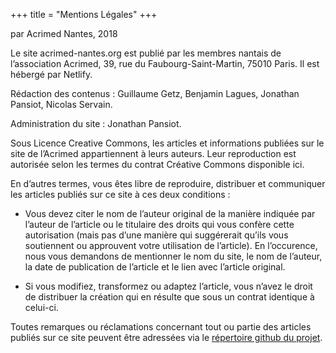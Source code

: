 +++
title = "Mentions Légales"
+++


par Acrimed Nantes, 2018

Le site acrimed-nantes.org est publié par les membres nantais de l’association Acrimed, 39, rue du Faubourg-Saint-Martin, 75010 Paris. Il est hébergé par Netlify.

Rédaction des contenus : Guillaume Getz, Benjamin Lagues, Jonathan Pansiot, Nicolas Servain.

Administration du site : Jonathan Pansiot.

Sous Licence Creative Commons, les articles et informations publiées sur le site de l’Acrimed appartiennent à leurs auteurs. Leur reproduction est autorisée selon les termes du contrat Créative Commons disponible ici.

En d’autres termes, vous êtes libre de reproduire, distribuer et communiquer les articles publiés sur ce site à ces deux conditions :

- Vous devez citer le nom de l’auteur original de la manière indiquée par l’auteur de l’article ou le titulaire des droits qui vous confère cette autorisation (mais pas d’une manière qui suggérerait qu’ils vous soutiennent ou approuvent votre utilisation de l’article). En l’occurence, nous vous demandons de mentionner le nom du site, le nom de l’auteur, la date de publication de l’article et le lien avec l’article original.

- Si vous modifiez, transformez ou adaptez l’article, vous n’avez le droit de distribuer la création qui en résulte que sous un contrat identique à celui-ci.

Toutes remarques ou réclamations concernant tout ou partie des articles publiés sur ce site peuvent être adressées via le [répertoire github du projet](https://github.com/jonathanulco/acrimed-nantes).
